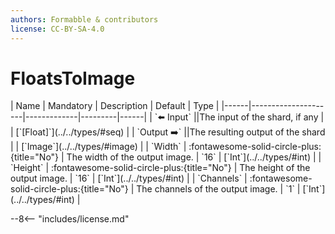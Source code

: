 ```yaml
---
authors: Formabble & contributors
license: CC-BY-SA-4.0
---
```



# FloatsToImage

<div class="sh-parameters" markdown="1">
| Name | Mandatory | Description | Default | Type |
|------|---------------------|-------------|---------|------|
| `⬅️ Input` ||The input of the shard, if any | | [`[Float]`](../../types/#seq) |
| `Output ➡️` ||The resulting output of the shard | | [`Image`](../../types/#image) |
| `Width` | :fontawesome-solid-circle-plus:{title="No"}  | The width of the output image. | `16` | [`Int`](../../types/#int) |
| `Height` | :fontawesome-solid-circle-plus:{title="No"}  | The height of the output image. | `16` | [`Int`](../../types/#int) |
| `Channels` | :fontawesome-solid-circle-plus:{title="No"}  | The channels of the output image. | `1` | [`Int`](../../types/#int) |

</div>



--8<-- "includes/license.md"

